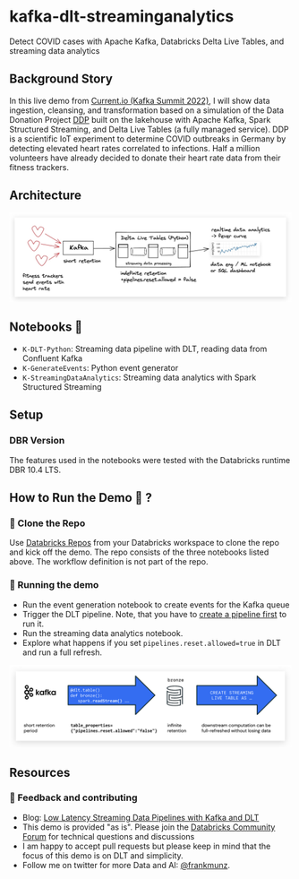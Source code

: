 # kafka-dlt-streaminganalytics
Detect COVID cases with Apache Kafka, Databricks Delta Live Tables, and streaming data analytics


## Background Story

In this live demo from [Current.io (Kafka Summit 2022)](https://2022.currentevent.io/website/39543/welcome), I will show data ingestion, cleansing, and transformation based on a simulation of the Data Donation Project [DDP](https://corona-datenspende.de/science/en) built on the lakehouse with Apache Kafka, Spark Structured Streaming, and Delta Live Tables (a fully managed service). DDP is a scientific IoT experiment to determine COVID outbreaks in Germany by detecting elevated heart rates correlated to infections. Half a million volunteers have already decided to donate their heart rate data from their fitness trackers.

## Architecture 

![Arch](images/kafka.jpg)

## Notebooks 📔 

* `K-DLT-Python`: Streaming data pipeline with DLT, reading data from Confluent Kafka
* `K-GenerateEvents`: Python event generator
* `K-StreamingDataAnalytics`: Streaming data analytics with Spark Structured Streaming


## Setup

### DBR Version
The features used in the notebooks were tested with the Databricks runtime DBR 10.4 LTS. 

## How to Run the Demo 🚀 ?
### 🐑 Clone the Repo
Use [Databricks Repos](https://docs.databricks.com/repos/index.html#clone-a-remote-git-repository) from your Databricks workspace to clone the repo and kick off the demo. The repo consists of the three notebooks listed above. The workflow definition is not part of the repo.


### 🚀 Running the demo 
* Run the event generation notebook to create events for the Kafka queue 
* Trigger the DLT pipeline. Note, that you have to [create a pipeline first](https://docs.databricks.com/data-engineering/delta-live-tables/delta-live-tables-ui.html) to run it. 
* Run the streaming data analytics notebook.
* Explore what happens if you set `pipelines.reset.allowed=true` in DLT and run a full refresh. 

![Pipeline Config](images/resetallowed.png)

## Resources

### 🤝 Feedback and contributing

* Blog: [Low Latency Streaming Data Pipelines with Kafka and DLT](https://www.databricks.com/blog/2022/08/09/low-latency-streaming-data-pipelines-with-delta-live-tables-and-apache-kafka.html)
* This demo is provided "as is". Please join the [Databricks Community Forum](https://community.databricks.com/) for technical questions and discussions
* I am happy to accept pull requests but please keep in mind that the focus of this demo is on DLT and simplicity. 
* Follow me on twitter for more Data and AI: [@frankmunz](https://twitter.com/frankmunz). 
